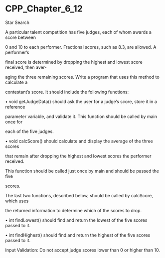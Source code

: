 # CPP_Chapter_6_12

Star Search

A particular talent competition has five judges, each of whom awards a score between

0 and 10 to each performer. Fractional scores, such as 8.3, are allowed. A performer’s

final score is determined by dropping the highest and lowest score received, then aver-

aging the three remaining scores. Write a program that uses this method to calculate a

contestant’s score. It should include the following functions:

• void getJudgeData() should ask the user for a judge’s score, store it in a reference

parameter variable, and validate it. This function should be called by main once for

each of the five judges.

• void calcScore() should calculate and display the average of the three scores

that remain after dropping the highest and lowest scores the performer received.

This function should be called just once by main and should be passed the five

scores.

The last two functions, described below, should be called by calcScore, which uses

the returned information to determine which of the scores to drop.

• int findLowest() should find and return the lowest of the five scores passed to it.

• int findHighest() should find and return the highest of the five scores passed to it.

Input Validation: Do not accept judge scores lower than 0 or higher than 10.
